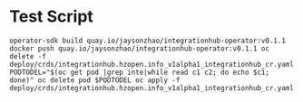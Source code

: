 Test Script
=========
``
operator-sdk build quay.io/jaysonzhao/integrationhub-operator:v0.1.1
docker push quay.io/jaysonzhao/integrationhub-operator:v0.1.1
oc delete -f deploy/crds/integrationhub.hzopen.info_v1alpha1_integrationhub_cr.yaml
PODTODEL="$(oc get pod |grep inte|while read c1 c2; do echo $c1; done)"
oc delete pod $PODTODEL
oc apply -f deploy/crds/integrationhub.hzopen.info_v1alpha1_integrationhub_cr.yaml
``